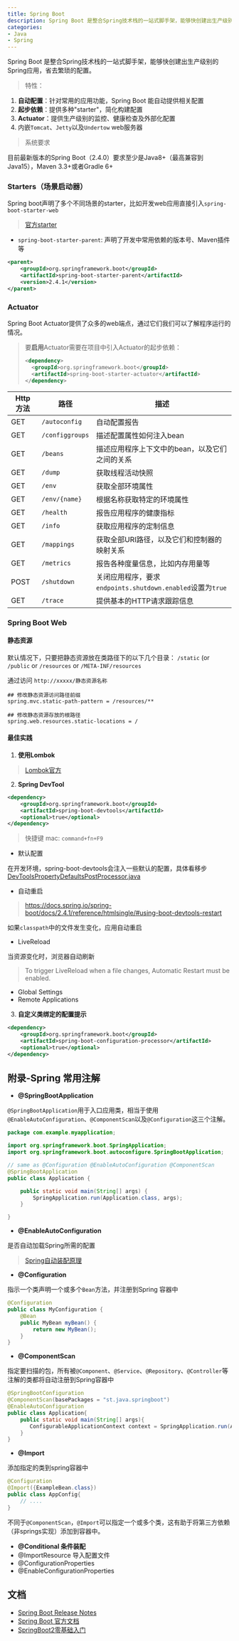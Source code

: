 ```yaml
---
title: Spring Boot
description: Spring Boot 是整合Spring技术栈的一站式脚手架，能够快创建出生产级别的Spring应用，省去繁琐的配置。
categories: 
- Java
- Spring
---
```


Spring Boot 是整合Spring技术栈的一站式脚手架，能够快创建出生产级别的Spring应用，省去繁琐的配置。

> 特性：

1. **自动配置**：针对常用的应用功能，Spring Boot 能自动提供相关配置
2. **起步依赖**：提供多种"starter"，简化构建配置
3. **Actuator**：提供生产级别的监控、健康检查及外部化配置
4. 内嵌`Tomcat`、`Jetty`以及`Undertow` web服务器

> 系统要求

目前最新版本的Spring Boot（2.4.0）要求至少是Java8+（最高兼容到Java15），Maven 3.3+或者Gradle 6+

### Starters（场景启动器）

Spring boot声明了多个不同场景的starter，比如开发web应用直接引入`spring-boot-starter-web`

> [官方starter](https://docs.spring.io/spring-boot/docs/2.4.1/reference/htmlsingle/#using-boot-starter)

- `spring-boot-starter-parent`: 声明了开发中常用依赖的版本号、Maven插件等

```xml
<parent>
    <groupId>org.springframework.boot</groupId>
    <artifactId>spring-boot-starter-parent</artifactId>
    <version>2.4.1</version>
</parent>
```

### Actuator

Spring Boot Actuator提供了众多的web端点，通过它们我们可以了解程序运行的情况。

> 要**启用**Actuator需要在项目中引入Actuator的起步依赖：
>
> ```xml
> <dependency>
> 	<groupId>org.springframework.boot</groupId>
>   <artifactId>spring-boot-starter-actuator</artifactId>
> </dependency>
> ```

| Http 方法 | 路径            | 描述                                                       |
| --------- | --------------- | ---------------------------------------------------------- |
| GET       | `/autoconfig`   | 自动配置报告                                               |
| GET       | `/configgroups` | 描述配置属性如何注入bean                                   |
| GET       | `/beans`        | 描述应用程序上下文中的bean，以及它们之间的关系             |
| GET       | `/dump`         | 获取线程活动快照                                           |
| GET       | `/env`          | 获取全部环境属性                                           |
| GET       | `/env/{name}`   | 根据名称获取特定的环境属性                                 |
| GET       | `/health`       | 报告应用程序的健康指标                                     |
| GET       | `/info`         | 获取应用程序的定制信息                                     |
| GET       | `/mappings`     | 获取全部URI路径，以及它们和控制器的映射关系                |
| GET       | `/metrics`      | 报告各种度量信息，比如内存用量等                           |
| POST      | `/shutdown`     | 关闭应用程序，要求`endpoints.shutdown.enabled`设置为`true` |
| GET       | `/trace`        | 提供基本的HTTP请求跟踪信息                                 |

### Spring Boot Web

#### 静态资源

默认情况下，只要把静态资源放在类路径下的以下几个目录：
`/static` (or `/public` or `/resources` or `/META-INF/resources`

通过访问 `http://xxxxx/静态资源名称`

```properties
## 修改静态资源访问路径前缀
spring.mvc.static-path-pattern = /resources/**

## 修改静态资源存放的根路径
spring.web.resources.static-locations = /
```

#### 最佳实践

1. **使用Lombok** 

> [Lombok官方](https://projectlombok.org/features/all)

2. **Spring DevTool**

```xml
<dependency>
    <groupId>org.springframework.boot</groupId>
    <artifactId>spring-boot-devtools</artifactId>
    <optional>true</optional>
</dependency>
```

> 快捷键 mac: `command+fn+F9`

- 默认配置

在开发环境，spring-boot-devtools会注入一些默认的配置，具体看移步[DevToolsPropertyDefaultsPostProcessor.java](https://github.com/spring-projects/spring-boot/blob/v2.4.1/spring-boot-project/spring-boot-devtools/src/main/java/org/springframework/boot/devtools/env/DevToolsPropertyDefaultsPostProcessor.java)

- 自动重启

> https://docs.spring.io/spring-boot/docs/2.4.1/reference/htmlsingle/#using-boot-devtools-restart

如果`classpath`中的文件发生变化，应用自动重启

- LiveReload

当资源变化时，浏览器自动刷新

> To trigger LiveReload when a file changes, Automatic Restart must be enabled.

- Global Settings
- Remote Applications

3. **自定义类绑定的配置提示**

```xml
<dependency>
    <groupId>org.springframework.boot</groupId>
    <artifactId>spring-boot-configuration-processor</artifactId>
    <optional>true</optional>
</dependency>
```

## 附录-Spring 常用注解

- **@SpringBootApplication**

`@SpringBootApplication`用于入口应用类，相当于使用`@EnableAutoConfiguration`、`@ComponentScan`以及`@Configuration`这三个注解。


```java
package com.example.myapplication;

import org.springframework.boot.SpringApplication;
import org.springframework.boot.autoconfigure.SpringBootApplication;

// same as @Configuration @EnableAutoConfiguration @ComponentScan
@SpringBootApplication
public class Application {

    public static void main(String[] args) {
        SpringApplication.run(Application.class, args);
    }

}
```

- **@EnableAutoConfiguration**

是否自动加载Spring所需的配置

> [Spring自动装配原理](https://www.bilibili.com/video/BV19K4y1L7MT?p=14)

- **@Configuration**

指示一个类声明一个或多个`Bean`方法，并注册到Spring 容器中

```java
@Configuration
public class MyConfiguration {
    @Bean
    public MyBean myBean() {
		return new MyBean();
	}
}
```

- **@ComponentScan**

指定要扫描的包，所有被`@Component`、`@Service`、`@Repository`、`@Controller`等注解的类都将自动注册到Spring容器中

```java
@SpringBootConfiguration
@ComponentScan(basePackages = "st.java.springboot")
@EnableAutoConfiguration
public class Application{
    public static void main(String[] args){
       ConfigurableApplicationContext context = SpringApplication.run(Application.class,args);
    }
}
```

- **@Import**

添加指定的类到spring容器中

```java
@Configuration
@Import({ExampleBean.class})
public class AppConfig{
    // ....
}
```
不同于`@ComponentScan`，`@Import`可以指定一个或多个类，这有助于将第三方依赖（非springs实现）添加到容器中。

- **@Conditional 条件装配**
- @ImportResource 导入配置文件
- @ConfigurationProperties
- @EnableConfigurationProperties

## 文档

- [Spring Boot Release Notes](https://github.com/spring-projects/spring-boot/wiki#release-notes)
- [Spring Boot 官方文档](https://docs.spring.io/spring-boot/docs/2.4.1/reference/htmlsingle/)
- [SpringBoot2零基础入门](https://www.bilibili.com/video/BV19K4y1L7MT)